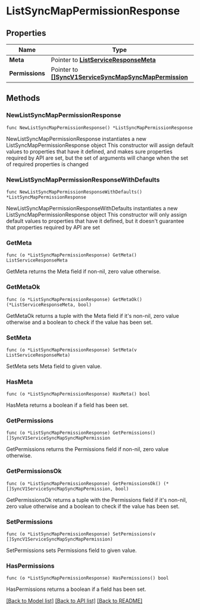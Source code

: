 # ListSyncMapPermissionResponse

## Properties

Name | Type | Description | Notes
------------ | ------------- | ------------- | -------------
**Meta** | Pointer to [**ListServiceResponseMeta**](ListServiceResponse_meta.md) |  | [optional] 
**Permissions** | Pointer to [**[]SyncV1ServiceSyncMapSyncMapPermission**](SyncV1ServiceSyncMapSyncMapPermission.md) |  | [optional] 

## Methods

### NewListSyncMapPermissionResponse

`func NewListSyncMapPermissionResponse() *ListSyncMapPermissionResponse`

NewListSyncMapPermissionResponse instantiates a new ListSyncMapPermissionResponse object
This constructor will assign default values to properties that have it defined,
and makes sure properties required by API are set, but the set of arguments
will change when the set of required properties is changed

### NewListSyncMapPermissionResponseWithDefaults

`func NewListSyncMapPermissionResponseWithDefaults() *ListSyncMapPermissionResponse`

NewListSyncMapPermissionResponseWithDefaults instantiates a new ListSyncMapPermissionResponse object
This constructor will only assign default values to properties that have it defined,
but it doesn't guarantee that properties required by API are set

### GetMeta

`func (o *ListSyncMapPermissionResponse) GetMeta() ListServiceResponseMeta`

GetMeta returns the Meta field if non-nil, zero value otherwise.

### GetMetaOk

`func (o *ListSyncMapPermissionResponse) GetMetaOk() (*ListServiceResponseMeta, bool)`

GetMetaOk returns a tuple with the Meta field if it's non-nil, zero value otherwise
and a boolean to check if the value has been set.

### SetMeta

`func (o *ListSyncMapPermissionResponse) SetMeta(v ListServiceResponseMeta)`

SetMeta sets Meta field to given value.

### HasMeta

`func (o *ListSyncMapPermissionResponse) HasMeta() bool`

HasMeta returns a boolean if a field has been set.

### GetPermissions

`func (o *ListSyncMapPermissionResponse) GetPermissions() []SyncV1ServiceSyncMapSyncMapPermission`

GetPermissions returns the Permissions field if non-nil, zero value otherwise.

### GetPermissionsOk

`func (o *ListSyncMapPermissionResponse) GetPermissionsOk() (*[]SyncV1ServiceSyncMapSyncMapPermission, bool)`

GetPermissionsOk returns a tuple with the Permissions field if it's non-nil, zero value otherwise
and a boolean to check if the value has been set.

### SetPermissions

`func (o *ListSyncMapPermissionResponse) SetPermissions(v []SyncV1ServiceSyncMapSyncMapPermission)`

SetPermissions sets Permissions field to given value.

### HasPermissions

`func (o *ListSyncMapPermissionResponse) HasPermissions() bool`

HasPermissions returns a boolean if a field has been set.


[[Back to Model list]](../README.md#documentation-for-models) [[Back to API list]](../README.md#documentation-for-api-endpoints) [[Back to README]](../README.md)



